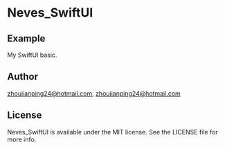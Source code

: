 # Neves_SwiftUI

## Example

My SwiftUI basic.

## Author

zhoujianping24@hotmail.com, zhoujianping24@hotmail.com

## License

Neves_SwiftUI is available under the MIT license. See the LICENSE file for more info.
